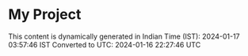 # My Project

This content is dynamically generated in Indian Time (IST): 2024-01-17 03:57:46 IST
Converted to UTC: 2024-01-16 22:27:46 UTC
